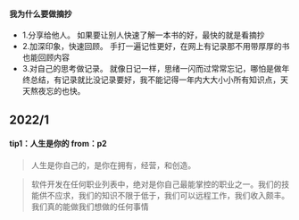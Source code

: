 #### 我为什么要做摘抄
 - 1.分享给他人。  如果要让别人快速了解一本书的好，最快的就是看摘抄
 - 2.加深印象，快速回顾。  手打一遍记性更好，在网上有记录那不用带厚厚的书也能回顾内容
 - 3.对自己的思考做记录。  就像日记一样，思绪一闪而过常常忘记，哪怕是做年终总结，有记录就比没记录要好，我不能记得一年内大大小小所有知识点，天天熬夜忘的也快。

## 2022/1

#### tip1：人生是你的  from：p2
> 人生是你自己的，是你在拥有，经营，和创造。

> 软件开发在任何职业列表中，绝对是你自己最能掌控的职业之一。我们的技能供不应求，我们的知识不限于低于，我们可以远程工作，我们收入颇丰。我们真的能做我们想做的任何事情
